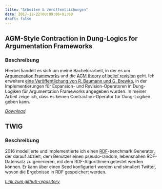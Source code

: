 ```yaml
---
title: "Arbeiten & Veröffentlichungen"
date: 2017-12-22T00:09:06+01:00
draft: false
---
```


## AGM-Style Contraction in Dung-Logics for Argumentation Frameworks

### Beschreibung

Hierbei handelt es sich um meine Bachelorarbeit, in der es um [Argumenation Frameworks](https://wikipedia.org/wiki/Argumentation_framework) und die [AGM theory of belief revision](https://wikipedia.org/wiki/Belief_revision) geht.
Ich erweitere [eine Veröffentlichung von R. Baumann und G. Brewka](https://www.informatik.uni-leipzig.de/~baumann/papers/ijcaiBR.pdf), in der Implementierungen für Expansion- und Revision-Operatoren in Dung-Logiken für Argumentation Frameworks angegeben wurden.
In meiner Arbeit zeige ich, dass es keinen Contraction-Operator für Dung-Logiken geben kann.

[*Download*](/doc/agm_contraction_ba.pdf)

## TWIG

### Beschreibung

2016 modellierte und implementierte ich einen [RDF](https://wikipedia.org/wiki/Resource_Description_Framework)-benchmark Generator, der darauf abzielt, dem Benutzer einen pseudo-random, lebensnahen RDF-Datensatz zu generieren, mit dem RDF-Algorithmen getestet werden können.
Er kann über einen Seed konfiguriert werden und simuliert Twitter, wovon die Ergebnisse in RDF gespeichert werden.

[*Link zum github-repository*](https://github.com/dice-group/TWIG)
